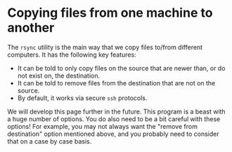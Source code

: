 # Copying files from one machine to another

The `rsync` utility is the main way that we copy files to/from different computers.
It has the following key features:

* It can be told to only copy files on the source that are newer than, or do not exist on, the destination.
* It can be told to remove files from the destination that are not on the source.
* By default, it works via secure `ssh` protocols.

We will develop this page further in the future.
This program is a beast with a huge number of options.
You do also need to be a bit careful with these options!
For example, you may not always want the "remove from destination" option mentioned above, and you probably need to consider that on a case by case basis.

